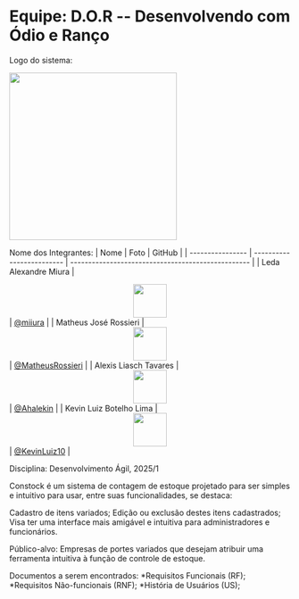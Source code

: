 # Equipe: D.O.R -- Desenvolvendo com Ódio e Ranço

Logo do sistema:
 <div align="left"><img src="https://i.postimg.cc/zvnjk3zv/Whats-App-Image-2025-05-27-at-8-44-27-PM.jpg" width="300"/></div> 


Nome dos Integrantes:
| Nome             | Foto                      | GitHub                                             |
| ---------------- | ------------------------- | -------------------------------------------------- |
| Leda Alexandre Miura  |  <div align="center"><img src="https://media.licdn.com/dms/image/v2/D4D03AQHP8RrWR2UvPg/profile-displayphoto-shrink_100_100/profile-displayphoto-shrink_100_100/0/1693867401851?e=1753920000&v=beta&t=U3VXCWnBEpYatiCiUPOUYH9Go2J-k0dHH5PyB-Z0F5o" width="60"/></div>                   | [@miiura](https://github.com/miiura)       |
| Matheus José Rossieri |  <div align="center"><img src="https://media.licdn.com/dms/image/v2/D4D03AQGl8Cpb1EC21w/profile-displayphoto-shrink_200_200/profile-displayphoto-shrink_200_200/0/1696288697873?e=1753920000&v=beta&t=6CzfB0cT5f-ALfEez1rM6QzoxCvr9h-K1FbrvdCGm_I" width="60"/></div>  | [@MatheusRossieri](https://github.com/MatheusRossieri)             |
| Alexis Liasch Tavares | <div align="center"><img src="https://avatars.githubusercontent.com/u/118134379?v=4" width="60"/></div> | [@Ahalekin](https://github.com/Ahalekin)           |
| Kevin Luiz Botelho Lima | <div align="center"><img src="https://media.licdn.com/dms/image/v2/D4E03AQFIHvf6BPk1ww/profile-displayphoto-shrink_200_200/profile-displayphoto-shrink_200_200/0/1711394967164?e=1753920000&v=beta&t=esBMojzkzwLZwU7XHrSQv98hSzzw7qA3RsA1IS36gvg" width="60"/></div> | [@KevinLuiz10](https://github.com/KevinLuiz10)           |


Disciplina: Desenvolvimento Ágil, 2025/1

Constock é um sistema de contagem de estoque projetado para ser simples e intuitivo para usar, entre suas funcionalidades, se destaca:

Cadastro de itens variados;
Edição ou exclusão destes itens cadastrados;
Visa ter uma interface mais amigável e intuitiva para administradores e funcionários.

Público-alvo: Empresas de portes variados que desejam atribuir uma ferramenta intuitiva à função de controle de estoque.

Documentos a serem encontrados:
*Requisitos Funcionais (RF);
*Requisitos Não-funcionais (RNF);
*História de Usuários (US);

